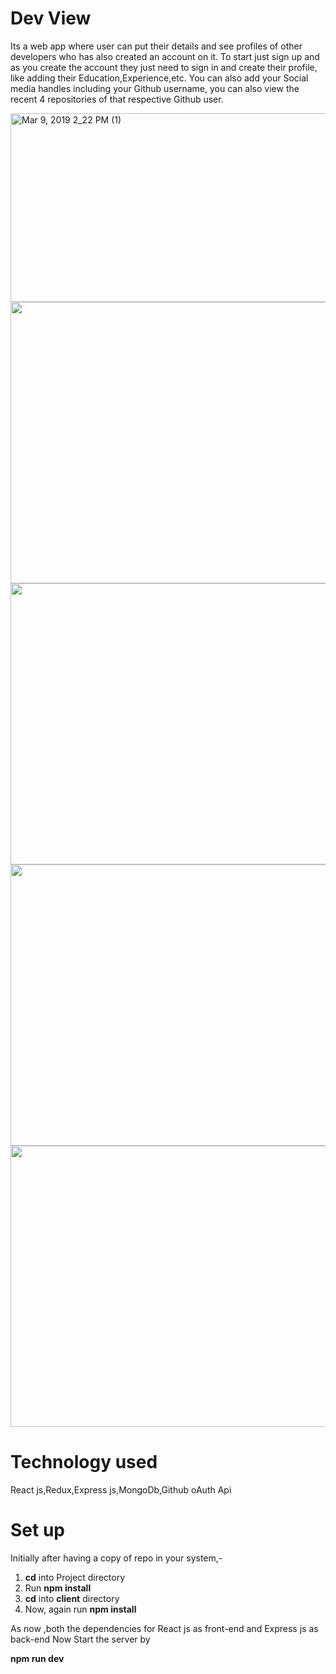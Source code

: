 # Dev View

Its a web app where user can put their details and see profiles of other developers who has also created an account on it.
To start just sign up and as you create the account they just need to sign in and create their profile, like adding their Education,Experience,etc. 
You can also add your Social media handles including your Github username, you can also view the recent 4 repositories of that respective Github user.

<div><a href="https://www.hippovideo.io/video/play/iue5najQH4F9Mq5qYgZU7NTdUUiUM4h7CwcSI4jJw4Q?Email=[[Email]]&utm_source=hv-campaigns" target="_blank" rel="no_opener"><img style="width: 550px; height: 302px;" src="https://www.hippovideo.io/video/thumbnail/iue5najQH4F9Mq5qYgZU7NTdUUiUM4h7CwcSI4jJw4Q?Email=[[Email]]&utm_source=hv-campaigns" alt="Mar 9, 2019 2_22 PM (1)" /></a></div> 


<img src="https://user-images.githubusercontent.com/31733278/50230145-1f9e6300-03d2-11e9-80cc-ac2c33525bde.png" height="450" width="850">
<img src="https://user-images.githubusercontent.com/31733278/50230768-59239e00-03d3-11e9-9a3f-650db3410202.png"  height="450" width="850">
<img src="https://user-images.githubusercontent.com/31733278/50230915-9ee06680-03d3-11e9-8288-d946cbe1ab4a.png" height="450" width="850">
<img src="https://user-images.githubusercontent.com/31733278/50231018-d7804000-03d3-11e9-9813-e13089a866f8.png" height="450" width="850">

# Technology used

 React js,Redux,Express js,MongoDb,Github oAuth Api

# Set up

Initially after having a copy of repo in your system,-
1. **cd** into Project directory
2. Run **npm install**
3. **cd** into **client** directory
4. Now, again run **npm install**

As now ,both the dependencies for React js as front-end and Express js as back-end
Now Start the server by

**npm run dev**
